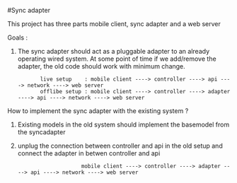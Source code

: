 #Sync adapter

This project has three parts mobile client, sync adapter and a web server 

Goals : 

 1)  The sync adapter should act as a pluggable adapter to an already operating wired system. At some point of time if we add/remove the adapter, the old code should work with minimum change. 
 
                live setup    : mobile client ----> controller ----> api ----> network ----> web server
                offlibe setup : mobile client ----> controller ----> adapter ----> api ----> network ----> web server
                    
 How to implement the sync adapter with the existing system ?
 
 1) Existing models in the old system should implement the basemodel from the syncadapter
 
 2) unplug the connection between controller and api in the old setup and connect the adapter in betwen controller and api
 
                            mobile client ----> controller ----> adapter ----> api ----> network ----> web server
 
 

